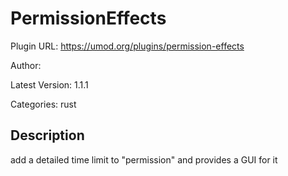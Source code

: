 # PermissionEffects

Plugin URL: https://umod.org/plugins/permission-effects

Author: 

Latest Version: 1.1.1

Categories: rust

## Description

add a detailed time limit to "permission" and provides a GUI for it
